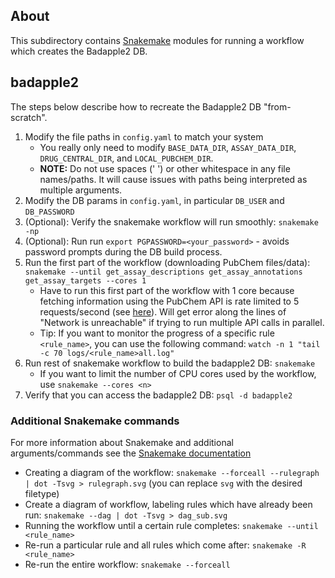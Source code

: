 ## About
This subdirectory contains [Snakemake](https://snakemake.readthedocs.io/en/stable/index.html) modules for running a workflow which creates the Badapple2 DB.

## badapple2
The steps below describe how to recreate the Badapple2 DB "from-scratch".
1. Modify the file paths in `config.yaml` to match your system
    * You really only need to modify `BASE_DATA_DIR`, `ASSAY_DATA_DIR`, `DRUG_CENTRAL_DIR`, and `LOCAL_PUBCHEM_DIR`.
    * **NOTE:** Do not use spaces (' ') or other whitespace in any file names/paths. It will cause issues with paths being interpreted as multiple arguments.
2. Modify the DB params in `config.yaml`, in particular `DB_USER` and `DB_PASSWORD`
3. (Optional): Verify the snakemake workflow will run smoothly: `snakemake -np`
4. (Optional): Run run `export PGPASSWORD=<your_password>` - avoids password prompts during the DB build process.
5. Run the first part of the workflow (downloading PubChem files/data): `snakemake --until get_assay_descriptions get_assay_annotations get_assay_targets --cores 1`
    * Have to run this first part of the workflow with 1 core because fetching information using the PubChem API is rate limited to 5 requests/second (see [here](https://pubchem.ncbi.nlm.nih.gov/docs/programmatic-access)). Will get error along the lines of "Network is unreachable" if trying to run multiple API calls in parallel.
    * Tip: If you want to monitor the progress of a specific rule `<rule_name>`, you can use the following command: `watch -n 1 "tail -c 70 logs/<rule_name>all.log"`
6. Run rest of snakemake workflow to build the badapple2 DB: `snakemake`
    * If you want to limit the number of CPU cores used by the workflow, use
    `snakemake --cores <n>`
7. Verify that you can access the badapple2 DB: `psql -d badapple2`


### Additional Snakemake commands
For more information about Snakemake and additional arguments/commands see the [Snakemake documentation](https://snakemake.readthedocs.io/en/stable/)
* Creating a diagram of the workflow: `snakemake --forceall --rulegraph | dot -Tsvg > rulegraph.svg` (you can replace `svg` with the desired filetype)
* Create a diagram of workflow, labeling rules which have already been run: `snakemake --dag | dot -Tsvg > dag_sub.svg`
* Running the workflow until a certain rule completes: `snakemake --until <rule_name>` 
* Re-run a particular rule and all rules which come after: `snakemake -R <rule_name>`
* Re-run the entire workflow: `snakemake --forceall`